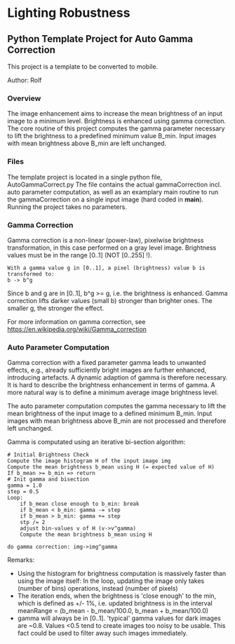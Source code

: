 # Lighting Robustness
## Python Template Project for Auto Gamma Correction

This project is a template to be converted to mobile.

Author: Rolf

### Overview
The image enhancement aims to increase the mean brightness of an input image to a 
minimum level. Brightness is enhanced using gamma correction. The core routine of
this project computes the gamma parameter necessary to lift the brightness to a
predefined minimum value B_min.
Input images with mean brightness above B_min are left unchanged.

### Files
The template project is located in a single python file, AutoGammaCorrect.py
The file contains the actual gammaCorrection incl. auto parameter computation, as well as an examplary main routine to 
run the gammaCorrection on a single input image (hard coded in __main__). Running the project takes no parameters.

### Gamma Correction
Gamma correction is a non-linear (power-law), pixelwise brightness transformation, in this case performed on a gray level image.
Brightness values must be in the range [0..1] (NOT [0..255] !).

    With a gamma value g in [0..1], a pixel (brightness) value b is transformed to:
    b -> b^g

Since b and g are in [0..1], b^g >= g, i.e. the brightness is enhanced. Gamma correction lifts darker values (small b) stronger than brighter ones. The smaller g, the stronger the effect.

For more information on gamma correction, see https://en.wikipedia.org/wiki/Gamma_correction

### Auto Parameter Computation
Gamma correction with a fixed parameter gamma leads to unwanted effects, e.g., already sufficiently bright images are further enhanced, introducing artefacts. A dynamic adaption of gamma is therefore necessary. It is hard to describe the brightness enhancement in terms of gamma. A more natural way is to define a minimum average image brightness level.

The auto parameter computation computes the gamma necessary to lift the mean brightness of the input image to a defined minimum B_min.
Input images with mean brightness above B_min are not processed and therefore left unchanged.

Gamma is computated using an iterative bi-section algorithm:

    # Initial Brightness Check
    Compute the image histogram H of the input image img
    Compute the mean brightness b_mean using H (= expected value of H)
    If b_mean >= b_min => return
    # Init gamma and bisection
    gamma = 1.0
    step = 0.5
    Loop:
        if b_mean close enough to b_min: break
        if b_mean < b_min: gamma -= step
        if b_mean > b_min: gamma += step
        stp /= 2
        adjust bin-values v of H (v->v^gamma)
        Compute the mean brightness b_mean using H
    
    do gamma correction: img->img^gamma
        
Remarks:
- Using the histogram for brightness computation is massively faster than using the image itself: 
In the loop, updating the image only takes (number of bins) operations, instead (number of pixels)
- The iteration ends, when the brightness is 'close enough' to the min, which is defined as +/- 1%, i.e.
    updated brightness is in the interval meanRange = (b_mean - b_mean/100.0, b_mean + b_mean/100.0)
- gamma will always be in [0..1]. 'typical' gamma values for dark images are ~0.8. Values <0.5 tend to create images too noisy to be usable. This fact could be used to filter away such images immediately.

